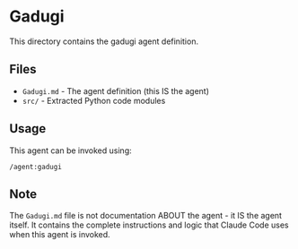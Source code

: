 # Gadugi

This directory contains the gadugi agent definition.

## Files

- `Gadugi.md` - The agent definition (this IS the agent)
- `src/` - Extracted Python code modules

## Usage

This agent can be invoked using:
```
/agent:gadugi
```

## Note

The `Gadugi.md` file is not documentation ABOUT the agent - it IS the agent itself.
It contains the complete instructions and logic that Claude Code uses when this agent is invoked.
